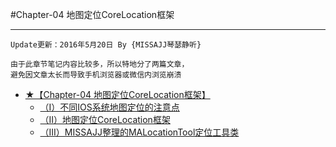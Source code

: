 #Chapter-04 地图定位CoreLocation框架

---
```objc
Update更新：2016年5月20日 By {MISSAJJ琴瑟静听}
```

```objc
由于此章节笔记内容比较多，所以特地分了两篇文章，
避免因文章太长而导致手机浏览器或微信内浏览崩溃
```


 
* [★【Chapter-04 地图定位CoreLocation框架】](README.md)
   * [（I）不同IOS系统地图定位的注意点](iff09_bu_tong_ios_xi_tong_di_tu_ding_wei_de_zhu_yi.md)
   * [（II）地图定位CoreLocation框架](iiff09ditu_ding_wei_corelocation_kuang_jia.md)
   * [（III）MISSAJJ整理的MALocationTool定位工具类](iiimissajjzheng_li_de_malocationtool_ding_wei_gong.md)